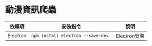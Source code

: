 # 動漫資訊爬蟲

<!-- 表格 -->
| 依賴項 | 安裝指令 | 說明 |
| --- | --- | --- |
| Electron | ```npm install electron --save-dev ``` | Electron安裝 |